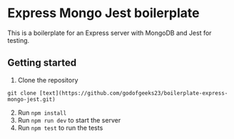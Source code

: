 # Express Mongo Jest boilerplate

This is a boilerplate for an Express server with MongoDB and Jest for testing.

## Getting started

1. Clone the repository

```
git clone [text](https://github.com/godofgeeks23/boilerplate-express-mongo-jest.git)
```

2. Run `npm install`
3. Run `npm run dev` to start the server
4. Run `npm test` to run the tests

